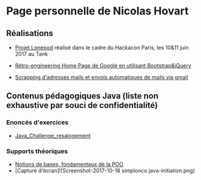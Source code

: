 # Page personnelle de Nicolas Hovart

## Réalisations

* [Projet Lonepod](https://NicolasHov.github.io/lonepod/#svg) réalisé dans le cadre du Hackacon Paris, les 10&11 juin 2017 au Tank

* [Rétro-engineering Home Page de Google en utilisant Bootstrap&jQuery](https://github.com/NicolasHov/home_page_google)

* [Scrapping d'adresses mails et envois automatiques de mails via gmail](https://github.com/NicolasHov/THPsemaine2/tree/master/Scrapping)
 
<!--* (Projet de création d'une application Web Java avec Spring Boot et Hibernate (techno front à déterminer)...) -->
<!--* (Création d'une interface ReactJS pour l'application Web Java -->
<!--Selon progression :-->
<!--* Création d'une page web de ressources HTML/CSS en ReactJS-->

## Contenus pédagogiques Java (liste non exhaustive par souci de confidentialité)

### Enoncés d'exercices

* [Java_Challenge_resalogement](https://github.com/simplonco/Java_Challenge_resalogement)

### Supports théoriques

* [Notions de bases, fondamentaux de la POO](https://github.com/simplonco/java-initiation)
* [Capture d'écran]!(Screenshot-2017-10-18 simplonco java-initiation.png) 
